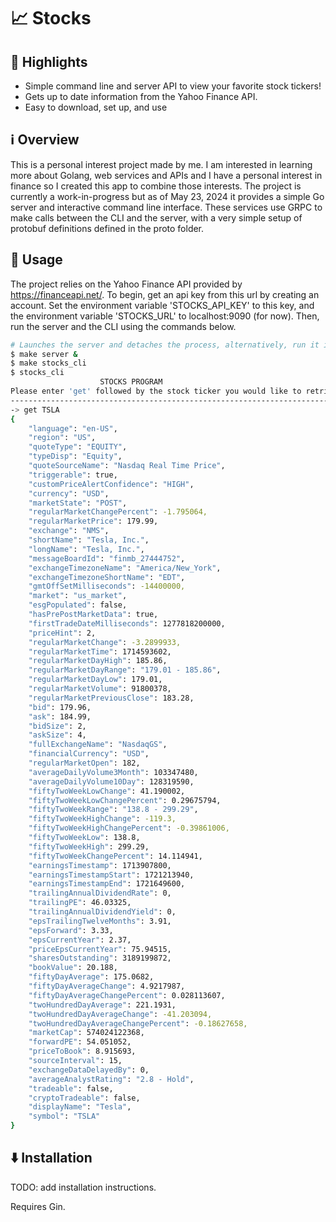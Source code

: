 #  📈 Stocks


## 🌟 Highlights

- Simple command line and server API to view your favorite stock tickers!
- Gets up to date information from the Yahoo Finance API.
- Easy to download, set up, and use


## ℹ️ Overview
This is a personal interest project made by me. I am interested in learning more about Golang, web services and APIs and I have a personal interest in finance so I created this app to combine those interests. The project is currently a work-in-progress but as of May 23, 2024 it provides a simple Go server and interactive command line interface. These services use GRPC to make calls between the CLI and the server, with a very simple setup of protobuf definitions defined in the proto folder.

## 🚀 Usage
The project relies on the Yahoo Finance API provided by https://financeapi.net/. To begin, get an api key from this url by creating an account. Set the environment variable 'STOCKS_API_KEY' to this key, and the environment variable 'STOCKS_URL' to localhost:9090 (for now). Then, run the server and the CLI using the commands below.

```bash
# Launches the server and detaches the process, alternatively, run it in its own shell
$ make server &
$ make stocks_cli
$ stocks_cli
                    STOCKS PROGRAM
Please enter 'get' followed by the stock ticker you would like to retrieve, or enter 'q' to quit
-------------------------------------------------------------------------
-> get TSLA
{
    "language": "en-US",
    "region": "US",
    "quoteType": "EQUITY",
    "typeDisp": "Equity",
    "quoteSourceName": "Nasdaq Real Time Price",
    "triggerable": true,
    "customPriceAlertConfidence": "HIGH",
    "currency": "USD",
    "marketState": "POST",
    "regularMarketChangePercent": -1.795064,
    "regularMarketPrice": 179.99,
    "exchange": "NMS",
    "shortName": "Tesla, Inc.",
    "longName": "Tesla, Inc.",
    "messageBoardId": "finmb_27444752",
    "exchangeTimezoneName": "America/New_York",
    "exchangeTimezoneShortName": "EDT",
    "gmtOffSetMilliseconds": -14400000,
    "market": "us_market",
    "esgPopulated": false,
    "hasPrePostMarketData": true,
    "firstTradeDateMilliseconds": 1277818200000,
    "priceHint": 2,
    "regularMarketChange": -3.2899933,
    "regularMarketTime": 1714593602,
    "regularMarketDayHigh": 185.86,
    "regularMarketDayRange": "179.01 - 185.86",
    "regularMarketDayLow": 179.01,
    "regularMarketVolume": 91800378,
    "regularMarketPreviousClose": 183.28,
    "bid": 179.96,
    "ask": 184.99,
    "bidSize": 2,
    "askSize": 4,
    "fullExchangeName": "NasdaqGS",
    "financialCurrency": "USD",
    "regularMarketOpen": 182,
    "averageDailyVolume3Month": 103347480,
    "averageDailyVolume10Day": 128319590,
    "fiftyTwoWeekLowChange": 41.190002,
    "fiftyTwoWeekLowChangePercent": 0.29675794,
    "fiftyTwoWeekRange": "138.8 - 299.29",
    "fiftyTwoWeekHighChange": -119.3,
    "fiftyTwoWeekHighChangePercent": -0.39861006,
    "fiftyTwoWeekLow": 138.8,
    "fiftyTwoWeekHigh": 299.29,
    "fiftyTwoWeekChangePercent": 14.114941,
    "earningsTimestamp": 1713907800,
    "earningsTimestampStart": 1721213940,
    "earningsTimestampEnd": 1721649600,
    "trailingAnnualDividendRate": 0,
    "trailingPE": 46.03325,
    "trailingAnnualDividendYield": 0,
    "epsTrailingTwelveMonths": 3.91,
    "epsForward": 3.33,
    "epsCurrentYear": 2.37,
    "priceEpsCurrentYear": 75.94515,
    "sharesOutstanding": 3189199872,
    "bookValue": 20.188,
    "fiftyDayAverage": 175.0682,
    "fiftyDayAverageChange": 4.9217987,
    "fiftyDayAverageChangePercent": 0.028113607,
    "twoHundredDayAverage": 221.1931,
    "twoHundredDayAverageChange": -41.203094,
    "twoHundredDayAverageChangePercent": -0.18627658,
    "marketCap": 574024122368,
    "forwardPE": 54.051052,
    "priceToBook": 8.915693,
    "sourceInterval": 15,
    "exchangeDataDelayedBy": 0,
    "averageAnalystRating": "2.8 - Hold",
    "tradeable": false,
    "cryptoTradeable": false,
    "displayName": "Tesla",
    "symbol": "TSLA"
}
```


## ⬇️ Installation

TODO: add installation instructions.

Requires Gin.
